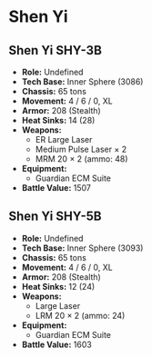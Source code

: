 # Shen Yi
## Shen Yi SHY-3B
- **Role:** Undefined
- **Tech Base:** Inner Sphere (3086)
- **Chassis:** 65 tons
- **Movement:** 4 / 6 / 0, XL
- **Armor:** 208 (Stealth)
- **Heat Sinks:** 14 (28)
- **Weapons:**
  - ER Large Laser
  - Medium Pulse Laser × 2
  - MRM 20 × 2 (ammo: 48)
- **Equipment:**
  - Guardian ECM Suite
- **Battle Value:** 1507

## Shen Yi SHY-5B
- **Role:** Undefined
- **Tech Base:** Inner Sphere (3093)
- **Chassis:** 65 tons
- **Movement:** 4 / 6 / 0, XL
- **Armor:** 208 (Stealth)
- **Heat Sinks:** 12 (24)
- **Weapons:**
  - Large Laser
  - LRM 20 × 2 (ammo: 24)
- **Equipment:**
  - Guardian ECM Suite
- **Battle Value:** 1603

